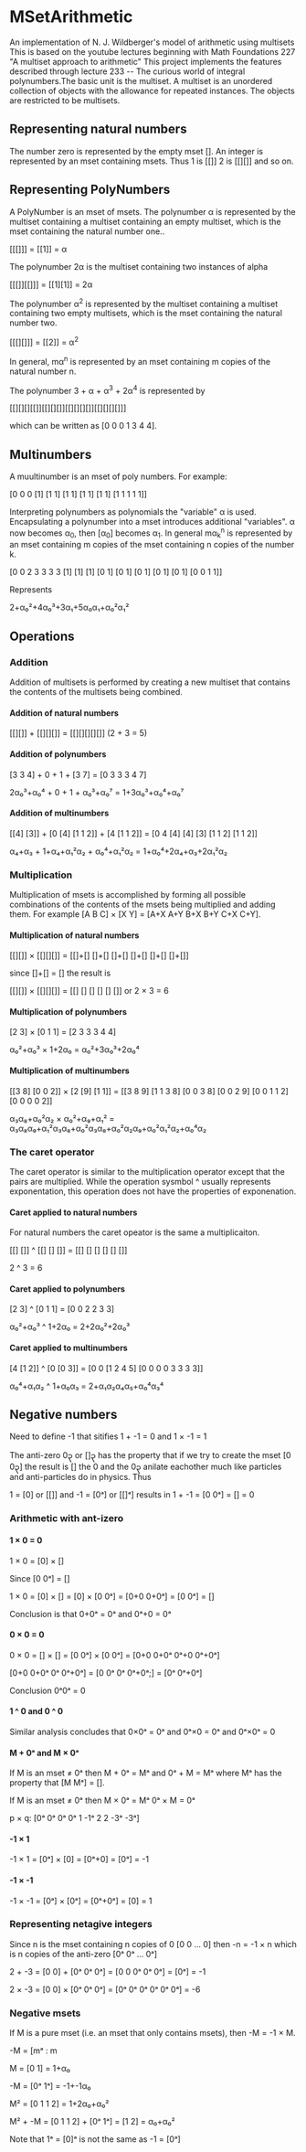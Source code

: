 # MSetArithmetic
An implementation of N. J. Wildberger's model of arithmetic using multisets
This is based on the youtube lectures beginning with Math Foundations 227 
"A multiset approach to arithmetic"
This project implements the features described through lecture 233 -- 
The curious world of integral polynumbers.The basic unit is the multiset. 
A multiset is an unordered collection of objects with the allowance for repeated instances. 
The objects are restricted to be multisets.
## Representing natural numbers 
The number zero is represented by the empty mset []. An integer is represented 
by an mset containing msets. Thus 1 is [[]] 2 is [[][]] and so on.
## Representing PolyNumbers
A PolyNumber is an mset of msets. 
The polynumber &#x03B1; is represented by the multiset containing a multiset
containing an empty multiset, which is the mset containing the natural number one..

[[[]]] = [[1]] = &#x03B1;

The polynumber 2&#x03B1; is the multiset containing two instances of alpha

[[[]][[]]] = [[1][1]] = 2&#x03B1;

The polynumber &#x03B1;<sup>2</sup> is represented by the multiset containing a multiset
containing two empty multisets, which is the mset containing the natural number two.

[[[][]]] = [[2]] = &#x03B1;<sup>2</sup>

In general, m&#x03b1;<sup>n</sup> is represented by an mset containing m copies of the natural number n.

The polynumber 3 + &#x03B1; + &#x03B1;<sup>3</sup> + 2&#x03B1;<sup>4</sup> is represented by

[[][][][[]][[][][]][[][][][]][[][][][]]]

which can be written as [0 0 0 1 3 4 4].

## Multinumbers

A muultinumber is an mset of poly numbers. For example:

[0 0 0 [1] [1 1] [1 1] [1 1] [1 1] [1 1 1 1 1]]

Interpreting polynumbers as polynomials the "variable" &#x03B1; is used. Encapsulating a polynumber
into a mset introduces additional "variables". &#x03B1; now becomes &#x03B1;<sub>0</sub>, then
[&#x03B1;<sub>0</sub>] becomes &#x03B1;<sub>1</sub>. In general m&#x03B1;<sub>k</sub><sup>n</sup>
is represented by an mset containing m copies of the mset containing n copies of the number k.

 [0 0 2 3 3 3 3 [1] [1] [1] [0 1] [0 1] [0 1] [0 1] [0 1] [0 0 1 1]]
 
 Represents
 
 2+α₀²+4α₀³+3α₁+5α₀α₁+α₀²α₁²
 
 ## Operations

### Addition
Addition of multisets is performed by creating a new multiset that contains the
contents of the multisets being combined.

#### Addition of natural numbers

[[][]] + [[][][]] = [[][][][][]] (2 + 3 = 5)

#### Addition of polynumbers

[3 3 4] + 0 + 1 + [3 7] = [0 3 3 3 4 7]

2α₀³+α₀⁴ + 0 + 1 + α₀³+α₀⁷ = 1+3α₀³+α₀⁴+α₀⁷

#### Addition of multinumbers

[[4] [3]] + [0 [4] [1 1 2]] + [4 [1 1 2]] = [0 4 [4] [4] [3] [1 1 2] [1 1 2]]

α₄+α₃ + 1+α₄+α₁²α₂ + α₀⁴+α₁²α₂ = 1+α₀⁴+2α₄+α₃+2α₁²α₂ 

### Multiplication

Multiplication of msets is accomplished by forming all possible combinations of the contents
of the msets being multiplied and adding them. For example [A B C] × [X Y] = [A+X A+Y B+X B+Y C+X C+Y].

#### Multiplication of natural numbers

[[][]] × [[][][]] = [[]+[] []+[] []+[] []+[] []+[] []+[]]

since []+[] = [] the result is 

[[][]] × [[][][]] = [[] [] [] [] [] []] or 2 × 3 = 6

#### Multiplication of polynumbers

[2 3] × [0 1 1] = [2 3 3 3 4 4]

α₀²+α₀³ × 1+2α₀ = α₀²+3α₀³+2α₀⁴

#### Multiplication of multinumbers

[[3 8] [0 0 2]] × [2 [9] [1 1]] = [[3 8 9] [1 1 3 8] [0 0 3 8] [0 0 2 9] [0 0 1 1 2] [0 0 0 0 2]]

α₃α₈+α₀²α₂ × α₀²+α₉+α₁² = α₃α₈α₉+α₁²α₃α₈+α₀²α₃α₈+α₀²α₂α₉+α₀²α₁²α₂+α₀⁴α₂

### The caret operator

The caret operator is similar to the multiplication operator except that the pairs are multiplied. While 
the operation sysmbol ^ usually represents exponentation, this operation does not have the properties
of exponenation.

#### Caret applied to natural numbers

For natural numbers the caret opeator is the same a multiplicaiton.

[[] []] ^ [[] [] []] = [[] [] [] [] [] []]

2 ^ 3 = 6

#### Caret applied to polynumbers

[2 3] ^ [0 1 1] = [0 0 2 2 3 3]

α₀²+α₀³ ^  1+2α₀ = 2+2α₀²+2α₀³

#### Caret applied to multinumbers

[4 [1 2]] ^ [0 [0 3]] = [0 0 [1 2 4 5] [0 0 0 0 3 3 3 3]]

α₀⁴+α₁α₂ ^ 1+α₀α₃ = 2+α₁α₂α₄α₅+α₀⁴α₃⁴

## Negative numbers

Need to define -1 that sitifies 1 + -1 = 0 and 1 × -1 = 1

The anti-zero 0&#x1043; or []&#x1043; has the property that if we try to create the mset [0 0&#x1043;] the result is []
the 0 and the 0&#x1043; anilate eachother much like particles and anti-particles do in physics. Thus 

1 = [0] or [[]] and -1 = [0ᵃ] or [[]ᵃ] results in 1 + -1 = [0 0ᵃ] = [] = 0

### Arithmetic with ant-izero

#### 1 × 0 = 0

1 × 0 = [0] × []

Since [0 0ᵃ] = [] 

1 × 0 = [0] × [] = [0] × [0 0ᵃ] = [0+0 0+0ᵃ] = [0 0ᵃ] = []

Conclusion is that 0+0ᵃ = 0ᵃ and 0ᵃ+0 = 0ᵃ

#### 0 × 0 = 0

0 × 0 = [] × [] = [0 0ᵃ] × [0 0ᵃ] = [0+0 0+0ᵃ 0ᵃ+0 0ᵃ+0ᵃ]

[0+0 0+0ᵃ 0ᵃ 0ᵃ+0ᵃ] = [0 0ᵃ 0ᵃ 0ᵃ+0ᵃ;] = [0ᵃ 0ᵃ+0ᵃ]

Conclusion 0ᵃ0ᵃ = 0

#### 1 ^ 0 and 0 ^ 0

Similar analysis concludes that 0×0ᵃ = 0ᵃ and 0ᵃ×0 = 0ᵃ and 0ᵃ×0ᵃ = 0 

#### M + 0&#x1D43; and M × 0&#x1D43;

If M is an mset &#x2260; 0ᵃ then M + 0ᵃ = Mᵃ and 0ᵃ + M = Mᵃ where Mᵃ has the property that [M Mᵃ] = [].

If M is an mset &#x2260; 0ᵃ then M × 0ᵃ = Mᵃ 0ᵃ × M = 0ᵃ

p × q: [0ᵃ 0ᵃ 0ᵃ 0ᵃ 1 -1ᵃ 2 2 -3ᵃ -3ᵃ]

#### -1 × 1

-1 × 1 = [0ᵃ] × [0] = [0ᵃ+0] = [0ᵃ] = -1

#### -1 × -1

-1 × -1 = [0ᵃ] × [0ᵃ] = [0ᵃ+0ᵃ] = [0] = 1

### Representing netagive integers

Since n is the mset containing n copies of 0 [0 0 ... 0] then -n = -1 × n which is n copies of the anti-zero
[0ᵃ 0ᵃ ... 0ᵃ]

2 + -3 = [0 0] + [0ᵃ 0ᵃ 0ᵃ] = [0 0 0ᵃ 0ᵃ 0ᵃ] = [0ᵃ] = -1

2 × -3 = [0 0] × [0ᵃ 0ᵃ 0ᵃ] = [0ᵃ 0ᵃ 0ᵃ 0ᵃ 0ᵃ 0ᵃ] = -6

### Negative msets

If M is a pure mset (i.e. an mset that only contains msets), then -M = -1 × M.

-M = [mᵃ : m 

M = [0 1] = 1+α₀

-M = [0ᵃ 1ᵃ] = -1+-1α₀

M&#x00B2; = [0 1 1 2] = 1+2α₀+α₀²

M&#x00B2; + -M = [0 1 1 2] + [0ᵃ 1ᵃ] = [1 2] = α₀+α₀²

Note that 1ᵃ = [0]ᵃ is not the same as -1 = [0ᵃ]




















